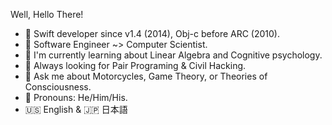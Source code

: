 Well, Hello There!

- 👋 Swift developer since v1.4 (2014), Obj-c before ARC (2010). 
- 🧠 Software Engineer ~> Computer Scientist.
- 🙊 I'm currently learning about Linear Algebra and Cognitive psychology.
- 🍐 Always looking for Pair Programing & Civil Hacking.
- 💬 Ask me about Motorcycles, Game Theory, or Theories of Consciousness.
- 🌈 Pronouns: He/Him/His.
- 🇺🇸 English & 🇯🇵 日本語

<!---
rloniello/rloniello is a ✨ special ✨ repository because its `README.md` (this file) appears on your GitHub profile.
You can click the Preview link to take a look at your changes.
--->
